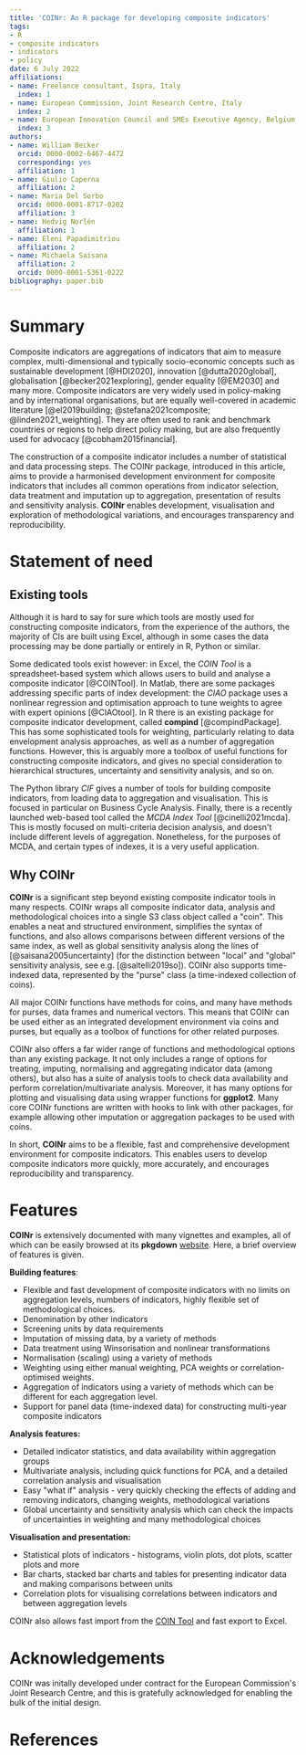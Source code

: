 ```yaml
---
title: 'COINr: An R package for developing composite indicators'
tags:
- R
- composite indicators
- indicators
- policy
date: 6 July 2022
affiliations:
- name: Freelance consultant, Ispra, Italy
  index: 1
- name: European Commission, Joint Research Centre, Italy
  index: 2
- name: European Innovation Council and SMEs Executive Agency, Belgium
  index: 3
authors:
- name: William Becker
  orcid: 0000-0002-6467-4472
  corresponding: yes
  affiliation: 1
- name: Giulio Caperna
  affiliation: 2
- name: Maria Del Sorbo
  orcid: 0000-0001-8717-0202
  affiliation: 3
- name: Hedvig Norlén
  affiliation: 1
- name: Eleni Papadimitriou
  affiliation: 2
- name: Michaela Saisana
  affiliation: 2
  orcid: 0000-0001-5361-0222
bibliography: paper.bib
---
```


# Summary

Composite indicators are aggregations of indicators that aim to measure complex, multi-dimensional and typically socio-economic concepts such as sustainable development [@HDI2020], innovation [@dutta2020global], globalisation [@becker2021exploring], gender equality [@EM2030] and many more. Composite indicators are very widely used in policy-making and by international organisations, but are equally well-covered in academic literature [@el2019building; @stefana2021composite; @linden2021_weighting]. They are often used to rank and benchmark countries or regions to help direct policy making, but are also frequently used for advocacy [@cobham2015financial].

The construction of a composite indicator includes a number of statistical and data processing steps. The COINr package, introduced in this article, aims to provide a harmonised development environment for composite indicators that includes all common operations from indicator selection, data treatment and imputation up to aggregation, presentation of results and sensitivity analysis. **COINr** enables development, visualisation and exploration of methodological variations, and encourages transparency and reproducibility.

# Statement of need

## Existing tools

Although it is hard to say for sure which tools are mostly used for constructing composite indicators, from the experience of the authors, the majority of CIs are built using Excel, although in some cases the data processing may be done partially or entirely in R, Python or similar.

Some dedicated tools exist however: in Excel, the *COIN Tool* is a spreadsheet-based system which allows users to build and analyse a composite indicator [@COINTool]. In Matlab, there are some packages addressing specific parts of index development: the *CIAO* package uses a nonlinear regression and optimisation approach to tune weights to agree with expert opinions [@CIAOtool]. In R there is an existing package for composite indicator development, called **compind** [@compindPackage]. This has some sophisticated tools for weighting, particularly relating to data envelopment analysis approaches, as well as a number of aggregation functions. However, this is arguably more a toolbox of useful functions for constructing composite indicators, and gives no special consideration to hierarchical structures, uncertainty and sensitivity analysis, and so on.

The Python library *CIF* gives a number of tools for building composite indicators, from loading data to aggregation and visualisation. This is focused in particular on Business Cycle Analysis. Finally, there is a recently launched web-based tool called the *MCDA Index Tool* [@cinelli2021mcda]. This is mostly focused on multi-criteria decision analysis, and doesn't include different levels of aggregation. Nonetheless, for the purposes of MCDA, and certain types of indexes, it is a very useful application.

## Why COINr

**COINr** is a significant step beyond existing composite indicator tools in many respects. COINr wraps all composite indicator data, analysis and methodological choices into a single S3 class object called a "coin". This enables a neat and structured environment, simplifies the syntax of functions, and also allows comparisons between different versions of the same index, as well as global sensitivity analysis along the lines of [@saisana2005uncertainty] (for the distinction between "local" and "global" sensitivity analysis, see e.g. [@saltelli2019so]). COINr also supports time-indexed data, represented by the "purse" class (a time-indexed collection of coins).

All major COINr functions have methods for coins, and many have methods for purses, data frames and numerical vectors. This means that COINr can be used either as an integrated development environment via coins and purses, but equally as a toolbox of functions for other related purposes.

COINr also offers a far wider range of functions and methodological options than any existing package. It not only includes a range of options for treating, imputing, normalising and aggregating indicator data (among others), but also has a suite of analysis tools to check data availability and perform correlation/multivariate analysis. Moreover, it has many options for plotting and visualising data using wrapper functions for **ggplot2**. Many core COINr functions are written with hooks to link with other packages, for example allowing other imputation or aggregation packages to be used with coins.

In short, **COINr** aims to be a flexible, fast and comprehensive development environment for composite indicators. This enables users to develop composite indicators more quickly, more accurately, and encourages reproducibility and transparency.

# Features

**COINr** is extensively documented with many vignettes and examples, all of which can be easily browsed at its **pkgdown** [website](https://bluefoxr.github.io/COINr/). Here, a brief overview of features is given.

**Building features**:

* Flexible and fast development of composite indicators with no limits on aggregation levels, numbers of indicators, highly flexible set of methodological choices.
* Denomination by other indicators
* Screening units by data requirements
* Imputation of missing data, by a variety of methods
* Data treatment using Winsorisation and nonlinear transformations
* Normalisation (scaling) using a variety of methods 
* Weighting using either manual weighting, PCA weights or correlation-optimised weights.
* Aggregation of indicators using a variety of methods which can be different for each aggregation level.
* Support for panel data (time-indexed data) for constructing multi-year composite indicators

**Analysis features:**

* Detailed indicator statistics, and data availability within aggregation groups
* Multivariate analysis, including quick functions for PCA, and a detailed correlation analysis and visualisation
* Easy "what if" analysis - very quickly checking the effects of adding and removing indicators, changing weights, methodological variations
* Global uncertainty and sensitivity analysis which can check the impacts of uncertainties in weighting and many methodological choices

**Visualisation and presentation:**

* Statistical plots of indicators - histograms, violin plots, dot plots, scatter plots and more
* Bar charts, stacked bar charts and tables for presenting indicator data and making comparisons between units
* Correlation plots for visualising correlations between indicators and between aggregation levels

COINr also allows fast import from the [COIN Tool](https://knowledge4policy.ec.europa.eu/composite-indicators/coin-tool_en) and fast export to Excel.

# Acknowledgements

COINr was initally developed under contract for the European Commission's Joint Research Centre, and this is gratefully acknowledged for enabling the bulk of the initial design.

# References
